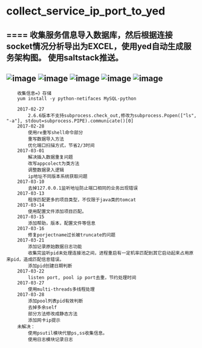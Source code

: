 # collect_service_ip_port_to_yed
====
收集服务信息导入数据库，然后根据连接socket情况分析导出为EXCEL，使用yed自动生成服务架构图。
使用saltstack推送。
----
![image](https://github.com/talenhao/collect_service_ip_port_to_yed/tree/master/screenshots/Screenshot_20170328_164815.png)
![image](https://github.com/talenhao/collect_service_ip_port_to_yed/tree/master/screenshots/Screenshot_20170328_164828.png)
![image](https://github.com/talenhao/collect_service_ip_port_to_yed/tree/master/screenshots/Screenshot_20170328_164843.png)
![image](https://github.com/talenhao/collect_service_ip_port_to_yed/tree/master/screenshots/Screenshot_20170328_164854.png)
![image](https://github.com/talenhao/collect_service_ip_port_to_yed/tree/master/screenshots/Screenshot_20170328_165002.png)
----
        收集信息=》存储
        yum install -y python-netifaces MySQL-python

        2017-02-27
            2.6.6版本不支持subprocess.check_out,修改为subprocess.Popen(["ls", "-a"], stdout=subprocess.PIPE).communicate()[0]
        2017-02-28
            使用re重写shell命令部分
            重写数据导入方法
            优化端口扫描方式，节省2/3时间
        2017-03-01
            解决插入数据重复问题
            改写appcolect为类方法
            调整数据录入逻辑
            ip地址不同版本系统获取问题
        2017-03-10
            去掉127.0.0.1监听地址防止端口相同的业务出现错误
        2017-03-13
            程序匹配更多的项目类型，不仅限于java类的tomcat
        2017-03-14
            使用配置文件添加项目匹配。
        2017-03-15
            添加帮助，版本，配置文件等信息
        2017-03-16
            修复porjectname过长被truncate的问题
        2017-03-21
            添加记录原始数据日志功能
            收集完监听pid未处理连接池之间，进程重启有一定机率匹配到其它启动起来占用原来pid，造成匹配信息错误。
            添加pid创建日期判断
        2017-03-22
            listen port, pool ip port去重，节约处理时间
        2017-03-27
            使用multi-threads多线程处理
        2017-03-28
            添加pool列表pid有效判断
            去掉多余self
            部分方法修改成静态方法
            添加网卡ip提示
        未解决：
            使用psutil模块代替ps,ss收集信息。
            使用日志模块记录日志